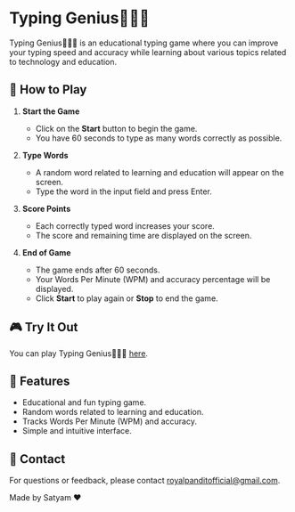 # Typing Genius👨🏻‍💻

Typing Genius👨🏻‍💻 is an educational typing game where you can improve your typing speed and accuracy while learning about various topics related to technology and education.

## 🚀 How to Play

1. **Start the Game**
   - Click on the **Start** button to begin the game.
   - You have 60 seconds to type as many words correctly as possible.

2. **Type Words**
   - A random word related to learning and education will appear on the screen.
   - Type the word in the input field and press Enter.

3. **Score Points**
   - Each correctly typed word increases your score.
   - The score and remaining time are displayed on the screen.

4. **End of Game**
   - The game ends after 60 seconds.
   - Your Words Per Minute (WPM) and accuracy percentage will be displayed.
   - Click **Start** to play again or **Stop** to end the game.

## 🎮 Try It Out

You can play Typing Genius👨🏻‍💻 [here](#link-to-your-hosted-game).

## 🌟 Features

- Educational and fun typing game.
- Random words related to learning and education.
- Tracks Words Per Minute (WPM) and accuracy.
- Simple and intuitive interface.

## 📧 Contact

For questions or feedback, please contact [royalpanditofficial@gmail.com](mailto:royalpanditofficial@gmail.com).

Made by Satyam ❤️
